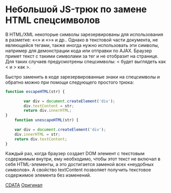 # Небольшой JS-трюк по замене HTML спецсимволов  

В HTML/XML некоторые символы зарезервированы для использования в разметке: «<» и «>» и др.. Однако в текстовой части документа, не являющейся тегами, также иногда нужно использовать эти символы, например для демонстрации кода или отправки по AJAX. Браузер примет текст с такими символами за тег и не отобразит на странице. Для таких случаев предусмотрены спецсимволы: &lt; будет выглядеть как < и &gt; как >.

Быстро заменить в коде зарезервированные знаки на спецсимволы и обратно можно при помощи следующего простого трюка:

```javascript
function escapeHTML(str) {
                
        var div = document.createElement('div');
        div.textContent = str;          
        return div.innerHTML;
}
    function unescapeHTML(str) {
   
    var div = document.createElement('div');    
    div.innerHTML = str;   
    return div.textContent;
}
```
Каждый раз, когда браузер создает DOM элемент с текстовым содержимым внутри, ему необходимо, чтобы этот текст не включал в себя HTML-элементы, а это достигается заменой всех «неудобных символов». А свойство textContent позволяет получить текстовое содержимое элемента без изменений.

[CDATA](https://ru.wikipedia.org/wiki/CDATA)
[Оригинал](https://sanzon.wordpress.com/2008/05/01/neat-little-html-encoding-trick-in-javascript/)
